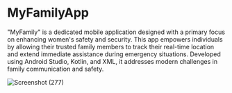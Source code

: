 # MyFamilyApp
"MyFamily" is a dedicated mobile application designed with a primary focus on enhancing women's safety and security. This app empowers individuals by allowing their trusted family members to track their real-time location and extend immediate assistance during emergency situations. Developed using Android Studio, Kotlin, and XML, it addresses modern challenges in family communication and safety.

![Screenshot (277)](https://github.com/shreyakhapekar24/MyFamilyApp/assets/97623859/dcbc2fc9-ce1d-4369-919d-90a7a85a6898)
